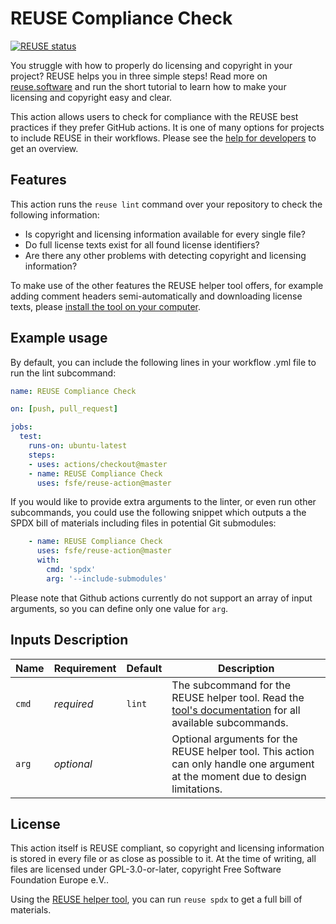 <!--
SPDX-FileCopyrightText: 2020 Free Software Foundation Europe e.V. <https://fsfe.org>

SPDX-License-Identifier: GPL-3.0-or-later
-->

# REUSE Compliance Check

[![REUSE status](https://api.reuse.software/badge/github.com/fsfe/reuse-action)](https://api.reuse.software/info/github.com/fsfe/reuse-action)

You struggle with how to properly do licensing and copyright in your project? REUSE helps you in three simple steps! Read more on [reuse.software](https://reuse.software) and run the short tutorial to learn how to make your licensing and copyright easy and clear.

This action allows users to check for compliance with the REUSE best practices if they prefer GitHub actions. It is one of many options for projects to include REUSE in their workflows. Please see the [help for developers](https://reuse.software/dev/) to get an overview.

## Features

This action runs the `reuse lint` command over your repository to check the following information:

* Is copyright and licensing information available for every single file?
* Do full license texts exist for all found license identifiers?
* Are there any other problems with detecting copyright and licensing information?

To make use of the other features the REUSE helper tool offers, for example adding comment headers semi-automatically and downloading license texts, please [install the tool on your computer](https://github.com/fsfe/reuse-tool).

## Example usage

By default, you can include the following lines in your workflow .yml file to run the lint subcommand:

```yml
name: REUSE Compliance Check

on: [push, pull_request]

jobs:
  test:
    runs-on: ubuntu-latest
    steps: 
    - uses: actions/checkout@master
    - name: REUSE Compliance Check
      uses: fsfe/reuse-action@master
```

If you would like to provide extra arguments to the linter, or even run other subcommands, you could use the following snippet which outputs a the SPDX bill of materials including files in potential Git submodules:

```yml
    - name: REUSE Compliance Check
      uses: fsfe/reuse-action@master
      with:
        cmd: 'spdx'
        arg: '--include-submodules'
```

Please note that Github actions currently do not support an array of input arguments, so you can define only one value for `arg`.

## Inputs Description

| Name  | Requirement | Default | Description |
| ----- | ----------- | ------- | ----------- |
| `cmd` | _required_  | `lint`  | The subcommand for the REUSE helper tool. Read the [tool's documentation](https://reuse.readthedocs.io/) for all available subcommands. |
| `arg` | _optional_  |         | Optional arguments for the REUSE helper tool. This action can only handle one argument at the moment due to design limitations. |

## License

This action itself is REUSE compliant, so copyright and licensing information is stored in every file or as close as possible to it. At the time of writing, all files are licensed under GPL-3.0-or-later, copyright Free Software Foundation Europe e.V..

Using the [REUSE helper tool](https://github.com/fsfe/reuse-tool), you can run `reuse spdx` to get a full bill of materials.
